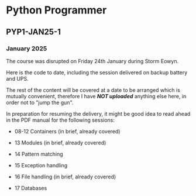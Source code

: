 # Python Programmer 

## PYP1-JAN25-1

### January 2025

The course was disrupted on Friday 24th January during Storm Eowyn.

Here is the code to date, including the session delivered on backup battery and UPS.

The rest of the content will be covered at a date to be arranged which is mutually convenient, therefore I have ***NOT uploaded*** anything else here, in order not to "jump the gun".

In preparation for resuming the delivery, it might be good idea to read ahead in the PDF manual for the following sessions:

- 08-12 Containers (in brief, already covered)

- 13 Modules (in brief, already covered)

- 14 Pattern matching

- 15 Exception handling

- 16 File handling (in brief, already covered)

- 17 Databases 

